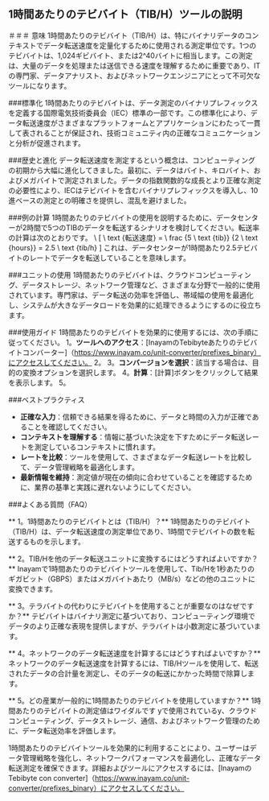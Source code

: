 ## 1時間あたりのテビバイト（TIB/H）ツールの説明

＃＃＃ 意味
1時間あたりのテビバイト（TIB/H）は、特にバイナリデータのコンテキストでデータ転送速度を定量化するために使用される測定単位です。1つのテビバイトは、1,024ギビバイト、または2^40バイトに相当します。この測定は、大量のデータを処理または送信できる速度を理解するために重要であり、ITの専門家、データアナリスト、およびネットワークエンジニアにとって不可欠なツールになります。

###標準化
1時間あたりのテビバイトは、データ測定のバイナリプレフィックスを定義する国際電気技術委員会（IEC）標準の一部です。この標準化により、データ転送速度がさまざまなプラットフォームとアプリケーションにわたって一貫して表されることが保証され、技術コミュニティ内の正確なコミュニケーションと分析が促進されます。

###歴史と進化
データ転送速度を測定するという概念は、コンピューティングの初期から大幅に進化してきました。最初に、データはバイト、キロバイト、およびメガバイトで測定されました。データの指数関数的な成長とより正確な測定の必要性により、IECはテビバイトを含むバイナリプレフィックスを導入し、10進ベースの測定との明確さを提供し、混乱を避けました。

###例の計算
1時間あたりのテビバイトの使用を説明するために、データセンターが2時間で5つのTIBのデータを転送するシナリオを検討してください。転送率の計算は次のとおりです。
\ [
\ text {転送速度} = \ frac {5 \ text {tib}} {2 \ text {hours}} = 2.5 \ text {tib/h}
\]
これは、データセンターが1時間あたり2.5テビバイトのレートでデータを転送していることを意味します。

###ユニットの使用
1時間あたりのテビバイトは、クラウドコンピューティング、データストレージ、ネットワーク管理など、さまざまな分野で一般的に使用されています。専門家は、データ転送の効率を評価し、帯域幅の使用を最適化し、システムが大きなデータロードを効果的に処理できるようにするのに役立ちます。

###使用ガイド
1時間あたりのテビバイトを効果的に使用するには、次の手順に従ってください。
1。**ツールへのアクセス**：[InayamのTebibyteあたりのテビバイトコンバーター]（https://www.inayam.co/unit-converter/prefixes_binary）にアクセスしてください。
2。
3。**コンバージョンを選択**：該当する場合は、目的の変換オプションを選択します。
4。**計算**：[計算]ボタンをクリックして結果を表示します。
5。

###ベストプラクティス
-  **正確な入力**：信頼できる結果を得るために、データと時間の入力が正確であることを確認してください。
-  **コンテキストを理解する**：情報に基づいた決定を下すためにデータ転送レートを測定しているコンテキストに慣れます。
-  **レートを比較**：ツールを使用して、さまざまなデータ転送レートを比較して、データ管理戦略を最適化します。
-  **最新情報を維持**：測定値が現在の傾向に合わせていることを確認するために、業界の基準と実践に遅れないようにしてください。

###よくある質問（FAQ）

** 1。1時間あたりのテビバイトとは（TIB/H）？**
1時間あたりのテビバイト（TIB/H）は、データ転送速度の測定単位であり、1時間でテビバイトの数を転送するものを示します。

** 2。TIB/Hを他のデータ転送ユニットに変換するにはどうすればよいですか？**
Inayamで1時間あたりのテビバイトツールを使用して、Tib/Hを1秒あたりのギガビット（GBPS）またはメガバイトあたり（MB/s）などの他のユニットに変換できます。

** 3。テラバイトの代わりにテビバイトを使用することが重要なのはなぜですか？**
テビバイトはバイナリ測定に基づいており、コンピューティング環境でデータのより正確な表現を提供しますが、テラバイトは小数測定に基づいています。

** 4。ネットワークのデータ転送速度を計算するにはどうすればよいですか？**
ネットワークのデータ転送速度を計算するには、TIB/Hツールを使用して、転送されたデータの合計量を測定し、そのデータの転送にかかった時間で除算します。

** 5。どの産業が一般的に1時間あたりのテビバイトを使用していますか？**
1時間あたりのテビバイトの測定値はワイダルです yで使用されているy、クラウドコンピューティング、データストレージ、通信、およびネットワーク管理のために、データ転送効率を評価します。

1時間あたりのテビバイトツールを効果的に利用することにより、ユーザーはデータ管理戦略を強化し、ネットワークパフォーマンスを最適化し、正確なデータ転送測定を確保できます。詳細およびツールにアクセスするには、[InayamのTebibyte con converter]（https://www.inayam.co/unit-converter/prefixes_binary）にアクセスしてください。